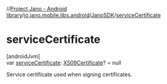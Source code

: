 //[Project Jano - Android library](../../../index.md)/[io.jano.mobile.libs.android](../index.md)/[JanoSDK](index.md)/[serviceCertificate](service-certificate.md)

# serviceCertificate

[androidJvm]\
var [serviceCertificate](service-certificate.md): [X509Certificate](https://developer.android.com/reference/kotlin/java/security/cert/X509Certificate.html)? = null

Service certificate used when signing certificates.
